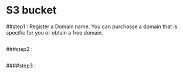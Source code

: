 # S3 bucket
##step1 : Register a Domain name.
You can purchasse a domain that is specific for you or obtain a free domain.
````
````
###step2 :
```
```
####step3 :
